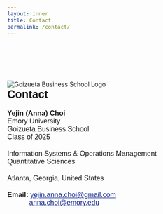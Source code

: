 ```yaml
---
layout: inner
title: Contact
permalink: /contact/
---
```

<div class="container" style="margin-top: 100px;">

<div class="row">
        
<div class="col-lg-4 col-md-8 col-12">
        <img src="{{ site.baseurl }}/goizueta.png" alt="Goizueta Business School Logo" class="img-fluid" style="max-width: 50%;">
</div>
    
<div class="col-lg-8 col-md-4 col-12">
<div style="font-size:25px; font-family: 'Source Sans 3', sans-serif; font-weight: bold; margin-bottom: 20px;">Contact</div>

<div style="font-size:16px; font-family: 'Source Sans 3', sans-serif; font-weight: bold;">Yejin (Anna) Choi</div>
<div style="font-size:16px; font-family: 'Source Sans 3', sans-serif;">Emory University</div>
<div style="font-size:16px; font-family: 'Source Sans 3', sans-serif;">Goizueta Business School</div>
<div style="font-size:16px; font-family: 'Source Sans 3', sans-serif; margin-bottom: 20px;">Class of 2025</div>

<div style="font-size:16px; font-family: 'Source Sans 3', sans-serif;">Information Systems & Operations Management</div>
<div style="font-size:16px; font-family: 'Source Sans 3', sans-serif; margin-bottom: 20px;">Quantitative Sciences</div>

<div style="font-size:16px; font-family: 'Source Sans 3', sans-serif; margin-bottom: 20px;">Atlanta, Georgia, United States</div>

<div style="font-size:16px; font-family: 'Source Sans 3', sans-serif;"><strong>Email:</strong> 
  <a style="color: #081b88" href="mailto:yejin.anna.choi@gmail.com"><u>yejin.anna.choi@gmail.com</u></a> 
  <br>
  <a style="color: #081b88; margin-left: 50px;" href="mailto:anna.choi@emory.edu"><u>anna.choi@emory.edu</u></a>
</div>
</div>
</div>
</div>
